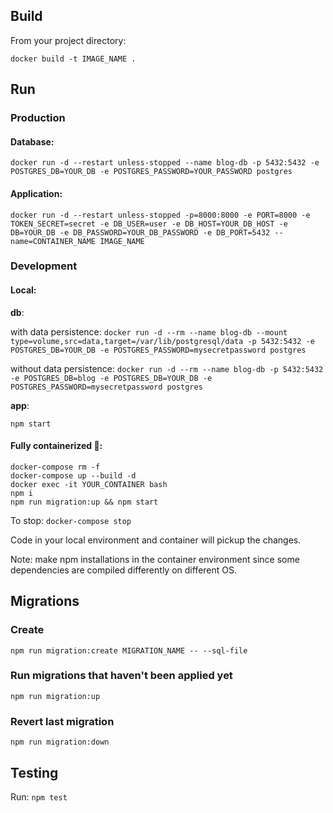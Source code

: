 ## Build

From your project directory:

`docker build -t IMAGE_NAME .`

## Run

### Production

#### Database:

`docker run -d --restart unless-stopped --name blog-db -p 5432:5432 -e POSTGRES_DB=YOUR_DB -e POSTGRES_PASSWORD=YOUR_PASSWORD postgres`

#### Application:

`docker run -d --restart unless-stopped -p=8000:8000 -e PORT=8000 -e TOKEN_SECRET=secret -e DB_USER=user -e DB_HOST=YOUR_DB_HOST -e DB=YOUR_DB -e DB_PASSWORD=YOUR_DB_PASSWORD -e DB_PORT=5432 --name=CONTAINER_NAME IMAGE_NAME`

### Development

#### Local:

<strong>db</strong>:

with data persistence:
`docker run -d --rm --name blog-db --mount type=volume,src=data,target=/var/lib/postgresql/data -p 5432:5432 -e POSTGRES_DB=YOUR_DB -e POSTGRES_PASSWORD=mysecretpassword postgres` <br />

without data persistence:
`docker run -d --rm --name blog-db -p 5432:5432 -e POSTGRES_DB=blog -e POSTGRES_DB=YOUR_DB -e POSTGRES_PASSWORD=mysecretpassword postgres` <br />

<strong>app</strong>:

`npm start`

#### Fully containerized 🚀:

`docker-compose rm -f` <br />
`docker-compose up --build -d` <br />
`docker exec -it YOUR_CONTAINER bash` <br />
`npm i` <br />
`npm run migration:up && npm start` <br />

To stop: `docker-compose stop`

Code in your local environment and container will pickup the changes.

Note: make npm installations in the container environment since some dependencies are compiled differently on different OS.

## Migrations

### Create

`npm run migration:create MIGRATION_NAME -- --sql-file`

### Run migrations that haven't been applied yet

`npm run migration:up`

### Revert last migration

`npm run migration:down`

## Testing

Run: `npm test`

